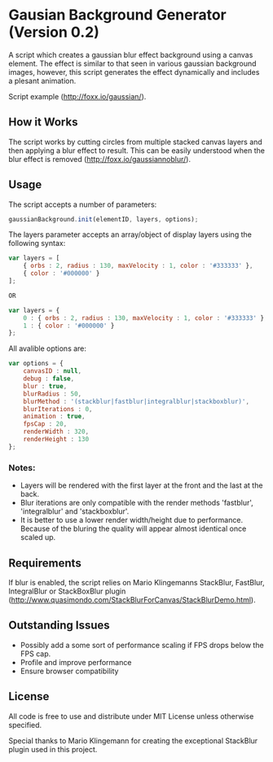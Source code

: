 # Gausian Background Generator (Version 0.2)
A script which creates a gaussian blur effect background using a canvas element. The effect is similar to that seen in various gaussian background images, however, this script generates the effect dynamically and includes a plesant animation.

Script example (http://foxx.io/gaussian/).

## How it Works
The script works by cutting circles from multiple stacked canvas layers and then applying a blur effect to result. This can be easily understood when the blur effect is removed (http://foxx.io/gaussiannoblur/).

## Usage
The script accepts a number of parameters:

```javascript
gaussianBackground.init(elementID, layers, options);
```

The layers parameter accepts an array/object of display layers using the following syntax:

```javascript
var layers = [
    { orbs : 2, radius : 130, maxVelocity : 1, color : '#333333' },
    { color : '#000000' }
];

OR

var layers = {
    0 : { orbs : 2, radius : 130, maxVelocity : 1, color : '#333333' },
    1 : { color : '#000000' }
};
```

All avalible options are:

```javascript
var options = {
    canvasID : null,
    debug : false,
    blur : true,
    blurRadius : 50,
    blurMethod : '(stackblur|fastblur|integralblur|stackboxblur)',
    blurIterations : 0,
    animation : true,
    fpsCap : 20,
    renderWidth : 320,
    renderHeight : 130
};
```

### Notes:
- Layers will be rendered with the first layer at the front and the last at the back.
- Blur iterations are only compatible with the render methods 'fastblur', 'integralblur' and 'stackboxblur'.
- It is better to use a lower render width/height due to performance. Because of the bluring the quality will appear almost identical once scaled up.

## Requirements
If blur is enabled, the script relies on Mario Klingemanns StackBlur, FastBlur, IntegralBlur or StackBoxBlur plugin (http://www.quasimondo.com/StackBlurForCanvas/StackBlurDemo.html).

## Outstanding Issues
- Possibly add a some sort of performance scaling if FPS drops below the FPS cap.
- Profile and improve performance
- Ensure browser compatibility

## License
All code is free to use and distribute under MIT License unless otherwise specified.

Special thanks to Mario Klingemann for creating the exceptional StackBlur plugin used in this project.
